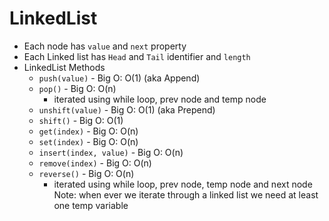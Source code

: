 # LinkedList

- Each node has `value` and `next` property
- Each Linked list has `Head` and `Tail` identifier and `length`
- LinkedList Methods
  - `push(value)` - Big O: O(1) (aka Append)
  - `pop()` - Big O: O(n)
    - iterated using while loop, prev node and temp node
  - `unshift(value)` - Big O: O(1)  (aka Prepend)
  - `shift()` - Big O: O(1)
  - `get(index)` - Big O: O(n)
  - `set(index)` - Big O: O(n)
  - `insert(index, value)` - Big O: O(n)
  - `remove(index)` - Big O: O(n)
  - `reverse()` - Big O: O(n)
    - iterated using while loop, prev node, temp node and next node
Note: when ever we iterate through a linked list we need at least one temp variable
